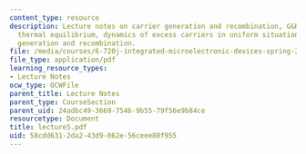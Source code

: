 ```yaml
---
content_type: resource
description: Lecture notes on carrier generation and recombination, G&R rates outside
  thermal equilibrium, dynamics of excess carriers in uniform situations, and surface
  generation and recombination.
file: /media/courses/6-720j-integrated-microelectronic-devices-spring-2007/58cdd6312da243d9062e56ceee80f955_lecture5.pdf
file_type: application/pdf
learning_resource_types:
- Lecture Notes
ocw_type: OCWFile
parent_title: Lecture Notes
parent_type: CourseSection
parent_uid: 24adbc49-3669-754b-9b55-79f56e9b84ce
resourcetype: Document
title: lecture5.pdf
uid: 58cdd631-2da2-43d9-062e-56ceee80f955
---
```

